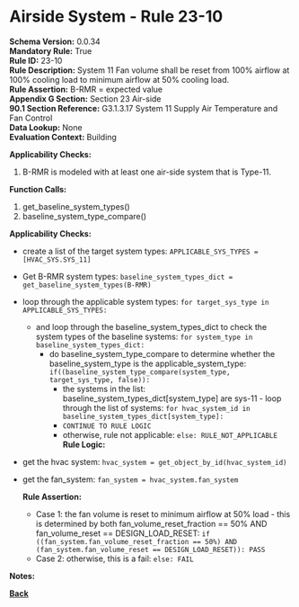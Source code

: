 
# Airside System - Rule 23-10 

**Schema Version:** 0.0.34  
**Mandatory Rule:** True  
**Rule ID:** 23-10  
**Rule Description:** System 11 Fan volume shall be reset from 100% airflow at 100% cooling load to minimum airflow at 50% cooling load.    
**Rule Assertion:** B-RMR = expected value  
**Appendix G Section:** Section 23 Air-side  
**90.1 Section Reference:** G3.1.3.17 System 11 Supply Air Temperature and Fan Control  
**Data Lookup:** None  
**Evaluation Context:** Building  

**Applicability Checks:**  

1. B-RMR is modeled with at least one air-side system that is Type-11.  

**Function Calls:**  

1. get_baseline_system_types()
2. baseline_system_type_compare()

**Applicability Checks:**  
- create a list of the target system types: `APPLICABLE_SYS_TYPES = [HVAC_SYS.SYS_11]`
- Get B-RMR system types: `baseline_system_types_dict = get_baseline_system_types(B-RMR)`

- loop through the applicable system types: `for target_sys_type in APPLICABLE_SYS_TYPES:`
    - and loop through the baseline_system_types_dict to check the system types of the baseline systems: `for system_type in baseline_system_types_dict:`
        - do baseline_system_type_compare to determine whether the baseline_system_type is the applicable_system_type: `if((baseline_system_type_compare(system_type, target_sys_type, false)):`
            - the systems in the list: baseline_system_types_dict[system_type] are sys-11 - loop through the list of systems: `for hvac_system_id in baseline_system_types_dict[system_type]:`
            - `CONTINUE TO RULE LOGIC`
            - otherwise, rule not applicable: `else: RULE_NOT_APPLICABLE`
  **Rule Logic:**
- get the hvac system: `hvac_system = get_object_by_id(hvac_system_id)`
- get the fan_system: `fan_system = hvac_system.fan_system`

  **Rule Assertion:**
  - Case 1: the fan volume is reset to minimum airflow at 50% load - this is determined by both fan_volume_reset_fraction == 50% AND fan_volume_reset == DESIGN_LOAD_RESET: `if ((fan_system.fan_volume_reset_fraction == 50%) AND (fan_system.fan_volume_reset == DESIGN_LOAD_RESET)): PASS`
  - Case 2: otherwise, this is a fail: `else: FAIL`

**Notes:**

**[Back](../_toc.md)**
